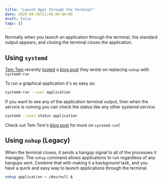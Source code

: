 ```yaml
---
title: "Launch Apps through the Terminal"
date: 2020-09-26T21:48:09-04:00
draft: false
tags: []
---
```


Normally when you launch an application through the terminal, the standard output appears, and closing the terminal closes the application.

## Using `systemd`

[Tem Tem](https://fosstodon.org/@ralismark) recently [tooted](https://fosstodon.org/@ralismark/108266728217245129)
a [blog post](https://www.ralismark.xyz/posts/systemd-run) they wrote on replacing `nohup` with `systemd-run`


To run a graphical application it's as easy as:
```bash
systemd-run --user application
```

If you want to see any of the application terminal output,
then when the service is running you can check the status
like any other systemd service.
```bash
systemd --user status application
```

Check out Tem Tem's [blog post](https://www.ralismark.xyz/posts/systemd-run) for more on `systemd-run`!


## Using `nohup` (Legacy)

When the terminal closes, it sends a hangup signal to all of the processes it manages.
The `nohup` command allows applications to run regardless of any hangups sent.
Combine that with making it a background task,
and you have a quick and easy way to launch applications through the terminal.

```bash
nohup application > /dev/null &
```

